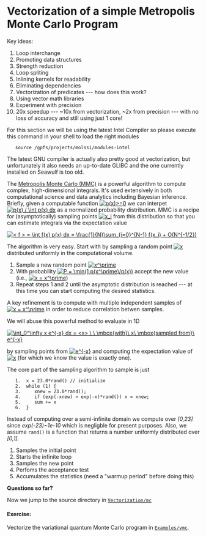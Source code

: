 
# Vectorization of a simple Metropolis Monte Carlo Program

Key ideas:
1.  Loop interchange
1.  Promoting data structures
1.  Strength reduction
1.  Loop spliting
1.  Inlining kernels for readability
1.  Eliminating dependencies
1.  Vectorization of predicates --- how does this work?
1.  Using vector math libraries
1.  Experiment with precision
1.  20x speedup --- ~10x from vectorization, ~2x from precision --- with no loss of accuracy and still using just 1 core!

For this section we will be using the latest Intel Compiler so please execute this command in your shell to load the right modules
~~~
   source /gpfs/projects/molssi/modules-intel
~~~
The latest GNU compiler is actually also pretty good at vectorization, but unfortunately it also needs an up-to-date GLIBC and the one currently installed on Seawulf is too old.

The [Metropolis Monte Carlo (MMC)](https://en.wikipedia.org/wiki/Metropolis%E2%80%93Hastings_algorithm) is a powerful algorithm to compute complex, high-dimensional integrals.  It's used extensively in both computational science and data analytics including Bayesian inference.  Briefly, given a computable function <a href="https://www.codecogs.com/eqnedit.php?latex=p(x)>=0" target="_blank"><img src="https://latex.codecogs.com/gif.latex?p(x)>=0" title="p(x)>=0" /></a> we can interpet <a href="https://www.codecogs.com/eqnedit.php?latex=p(x)&space;/&space;\int&space;p(x)&space;dx" target="_blank"><img src="https://latex.codecogs.com/gif.latex?p(x)&space;/&space;\int&space;p(x)&space;dx" title="p(x) / \int p(x) dx" /></a> as a normalized probability distribution.  MMC is a recipe for (asymptotically) sampling points <a href="https://www.codecogs.com/eqnedit.php?latex=x_i" target="_blank"><img src="https://latex.codecogs.com/gif.latex?x_i" title="x_i" /></a> from this distribution so that you can estimate integrals via the expectation value

<a href="https://www.codecogs.com/eqnedit.php?latex=<&space;f&space;>&space;=&space;\int&space;f(x)&space;p(x)&space;dx&space;=&space;\frac{1}{N}\sum_{i=0}^{N-1}&space;f(x_i)&space;&plus;&space;O(N^{-1/2})" target="_blank"><img src="https://latex.codecogs.com/gif.latex?<&space;f&space;>&space;=&space;\int&space;f(x)&space;p(x)&space;dx&space;=&space;\frac{1}{N}\sum_{i=0}^{N-1}&space;f(x_i)&space;&plus;&space;O(N^{-1/2})" title="< f > = \int f(x) p(x) dx = \frac{1}{N}\sum_{i=0}^{N-1} f(x_i) + O(N^{-1/2})" /></a>

The algorithm is very easy.  Start with by sampling a random point <a href="https://www.codecogs.com/eqnedit.php?latex=x" target="_blank"><img src="https://latex.codecogs.com/gif.latex?x" title="x" /></a> distributed uniformly in the computational volume.
1. Sample a new random point <a href="https://www.codecogs.com/eqnedit.php?latex=x^\prime" target="_blank"><img src="https://latex.codecogs.com/gif.latex?x^\prime" title="x^\prime" /></a>
1. With probability <a href="https://www.codecogs.com/eqnedit.php?latex=P&space;=&space;\min(1,p(x^\prime)/p(x))" target="_blank"><img src="https://latex.codecogs.com/gif.latex?P&space;=&space;\min(1,p(x^\prime)/p(x))" title="P = \min(1,p(x^\prime)/p(x))" /></a> accept the new value (i.e., <a href="https://www.codecogs.com/eqnedit.php?latex=x&space;=&space;x^\prime" target="_blank"><img src="https://latex.codecogs.com/gif.latex?x&space;=&space;x^\prime" title="x = x^\prime" /></a>)
1. Repeat steps 1 and 2 until the asymptotic distribution is reached --- at this time you can start computing the desired statistics.

A key refinement is to compute with multiple independent samples of <a href="https://www.codecogs.com/eqnedit.php?latex=x&space;=&space;x^\prime" target="_blank"><img src="https://latex.codecogs.com/gif.latex?x&space;=&space;x^\prime" title="x = x^\prime" /></a> in order to reduce correlation betwen samples.

We will abuse this powerful method to evaluate in 1D

<a href="https://www.codecogs.com/eqnedit.php?latex=\int_0^\infty&space;x&space;e^{-x}&space;dx&space;=&space;<x>&space;\&space;\&space;\mbox{with}\&space;x\&space;\mbox{sampled&space;from}\&space;e^{-x}" target="_blank"><img src="https://latex.codecogs.com/gif.latex?\int_0^\infty&space;x&space;e^{-x}&space;dx&space;=&space;<x>&space;\&space;\&space;\mbox{with}\&space;x\&space;\mbox{sampled&space;from}\&space;e^{-x}" title="\int_0^\infty x e^{-x} dx = <x> \ \ \mbox{with}\ x\ \mbox{sampled from}\ e^{-x}" /></a>

by sampling points from <a href="https://www.codecogs.com/eqnedit.php?latex=e^{-x}" target="_blank"><img src="https://latex.codecogs.com/gif.latex?e^{-x}" title="e^{-x}" /></a> and computing the expectation value of <a href="https://www.codecogs.com/eqnedit.php?latex=x" target="_blank"><img src="https://latex.codecogs.com/gif.latex?x" title="x" /></a> (for which we know the value is exactly one).

The core part of the sampling algorithm to sample is just

~~~
   1.  x = 23.0*rand() // initialize
   2.  while (1) {
   3.     xnew = 23.0*rand();
   4.     if (exp(-xnew) > exp(-x)*rand()) x = xnew;
   5.     sum += x
   6.  }
~~~
Instead of computing over a semi-infinite domain we compute over *[0,23]* since *exp(-23)~1e-10* which is negligble for present purposes. Also, we assume `rand()` is a function that returns a number uniformly distributed over *[0,1]*.
1. Samples the initial point
2. Starts the infinite loop
3. Samples the new point
4. Perfoms the acceptance test
5. Accumulates the statistics (need a "warmup period" before doing this)

**Questions so far?**

Now we jump to the source directory in [`Vectorization/mc`](https://github.com/wadejong/Summer-School-Materials/blob/master/Examples/Vectorization/mc)

#### Exercise:

Vectorize the variational quantum Monte Carlo program in [`Examples/vmc`](https://github.com/wadejong/Summer-School-Materials/blob/master/Examples/vmc).












